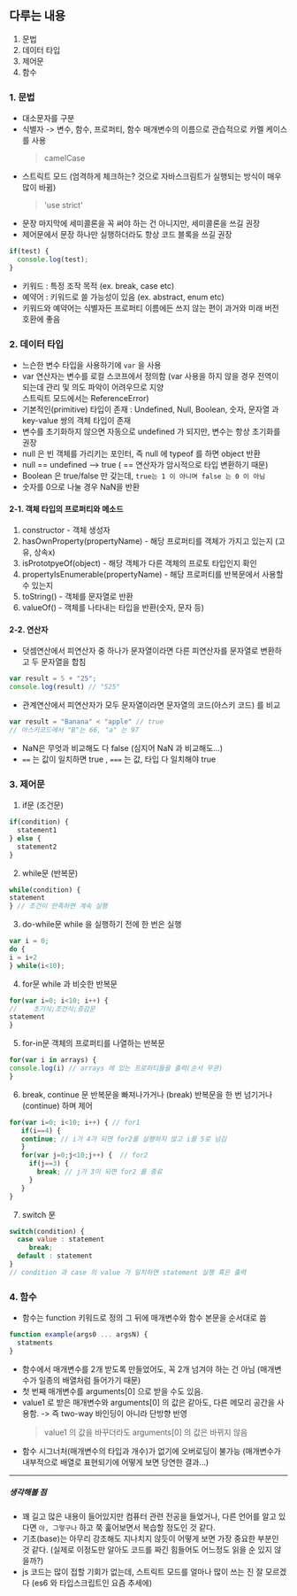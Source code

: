## 다루는 내용
  1. 문법
  2. 데이터 타입
  3. 제어문
  4. 함수
  
### 1. 문법
- 대소문자를 구분
- 식별자 -> 변수, 함수, 프로퍼티, 함수 매개변수의 이름으로 관습적으로 카멜 케이스를 사용
    > camelCase
- 스트릭트 모드 (엄격하게 체크하는? 것으로 자바스크림트가 실행되는 방식이 매우 많이 바뀜)
    > 'use strict'
- 문장 마지막에 세미콜론을 꼭 써야 하는 건 아니지만, 세미콜론을 쓰길 권장
- 제어문에서 문장 하나만 실행하더라도 항상 코드 블록을 쓰길 권장
```javascript
if(test) {
  console.log(test);
}
```
- 키워드 : 특정 조작 목적 (ex. break, case etc)
- 예약어 : 키워드로 쓸 가능성이 있음 (ex. abstract, enum etc)
- 키워드와 예약어는 식별자든 프로퍼티 이름에든 쓰지 않는 편이 과거와 미래 버전 호환에 좋음


### 2. 데이터 타입
- 느슨한 변수 타입을 사용하기에 `var` 을 사용
- var 연산자는 변수를 로컬 스코프에서 정의함 (var 사용을 하지 않을 경우 전역이 되는데 관리 및 의도 파악이 어려우므로 지양  
스트릭트 모드에서는 ReferenceError)
- 기본적인(primitive) 타입이 존재 : Undefined, Null, Boolean, 숫자, 문자열 과 key-value 쌍의 객체 타입이 존재
- 변수를 초기화하지 않으면 자동으로 undefined 가 되지만, 변수는 항상 초기화를 권장
- null 은 빈 객체를 가리키는 포인터, 즉 null 에 typeof 를 하면 object 반환
- null == undefined --> true ( == 연산자가 암시적으로 타입 변환하기 때문)
- Boolean 은 true/false 만 갖는데, `true는 1 이 아니며 false 는 0 이 아님`
- 숫자를 0으로 나눌 경우 NaN을 반환  
  
#### 2-1. 객체 타입의 프로퍼티와 메소드
1. constructor - 객체 생성자
2. hasOwnProperty(propertyName) - 해당 프로퍼티를 객체가 가지고 있는지 (고유, 상속x)
3. isPrototpyeOf(object) - 해당 객체가 다른 객체의 프로토 타입인지 확인
4. propertyIsEnumerable(propertyName) - 해당 프로퍼티를 반복문에서 사용할 수 있는지
5. toString() - 객체를 문자열로 반환
6. valueOf() - 객체를 나타내는 타입을 반환(숫자, 문자 등)  
  
  
#### 2-2. 연산자
- 덧셈연산에서 피연산자 중 하나가 문자열이라면 다른 피연산자를 문자열로 변환하고 두 문자열을 합침
```javascript
var result = 5 + "25";
console.log(result) // "525"
```
- 관계연산에서 피연산자가 모두 문자열이라면 문자열의 코드(아스키 코드) 를 비교
```javascript
var result = "Banana" < "apple" // true
// 아스키코드에서 "B"는 66, "a" 는 97
```
- NaN은 무엇과 비교해도 다 false (심지어 NaN 과 비교해도...)
- `==` 는 값이 일치하면 true , `===` 는 값, 타입 다 일치해야 true   
    
    
### 3. 제어문
1. if문 (조건문)
```javascript
if(condition) {
  statement1
} else {
  statement2
}
```

2. while문 (반복문)
```javascript
while(condition) {
statement
} // 조건이 만족하면 계속 실행
```

3. do-while문
while 을 실행하기 전에 한 번은 실행
```javascript
var i = 0;
do {
i = i+2
} while(i<10);
```

4. for문
while 과 비슷한 반복문
```javascript
for(var i=0; i<10; i++) {
//    초기식;조건식;증감문
statement
}
```

5. for-in문
객체의 프로퍼티를 나열하는 반복문
```javascript
for(var i in arrays) {
console.log(i) // arrays 에 있는 프로퍼티들을 출력(순서 무관)
}
```

6. break, continue 문
반복문을 빠져나가거나 (break) 반복문을 한 번 넘기거나(continue) 하며 제어
```javascript
for(var i=0; i<10; i++) { // for1
   if(i==4) {
   continue; // i가 4가 되면 for2를 실행하지 않고 i를 5로 넘김 
   }
   for(var j=0;j<10;j++) {  // for2
     if(j==3) {
       break; // j가 3이 되면 for2 를 종료
     }
   }
}
```

7. switch 문
```javascript
switch(condition) {
  case value : statement
     break;
  default : statement
} 
// condition 과 case 의 value 가 일치하면 statement 실행 혹은 출력
```

### 4. 함수
- 함수는 function 키워드로 정의 그 뒤에 매개변수와 함수 본문을 순서대로 씀
```javascript
function example(args0 ... argsN) {
  statments
}
```  
  
- 함수에서 매개변수를 2개 받도록 만들었어도, 꼭 2개 넘겨야 하는 건 아님 (매개변수가 일종의 배열처럼 들어가기 때문)
- 첫 번째 매개변수를 arguments[0] 으로 받을 수도 있음.
- value1 로 받은 매개변수와 arguments[0] 의 값은 같아도, 다른 메모리 공간을 사용함. -> 즉 two-way 바인딩이 아니라 단방향 반영
  > value1 의 값을 바꾸더라도 arguments[0] 의 값은 바뀌지 않음
- 함수 시그너처(매개변수의 타입과 개수)가 없기에 오버로딩이 불가능 (매개변수가 내부적으로 배열로 표현되기에 어떻게 보면 당연한 결과...)

---
##### 생각해볼 점
- 꽤 길고 많은 내용이 들어있지만 컴퓨터 관련 전공을 들었거나, 다른 언어를 알고 있다면 `아, 그렇구나` 하고 쭉 훑어보면서 복습할 정도인 것 같다.
- 기초(base)는 아무리 강조해도 지나치지 않듯이 어떻게 보면 가장 중요한 부분인 것 같다. (실제로 이정도만 알아도 코드를 짜긴 힘들어도 어느정도 읽을 순 있지 않을까?)
- js 코드는 많이 접할 기회가 없는데, 스트릭트 모드를 얼마나 많이 쓰는 진 잘 모르겠다 (es6 와 타입스크립트인 요즘 추세에)
